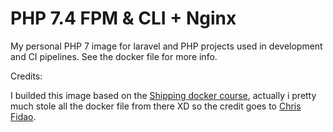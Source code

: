 PHP 7.4 FPM & CLI + Nginx
=========================

My personal PHP 7 image for laravel and PHP projects used in development and CI pipelines. See the docker file for more info.

Credits:

I builded this image based on the [Shipping docker course](https://shippingdocker.com), actually i pretty much stole all the docker file from there XD so the credit goes to [Chris Fidao](https://twitter.com/fideloper).